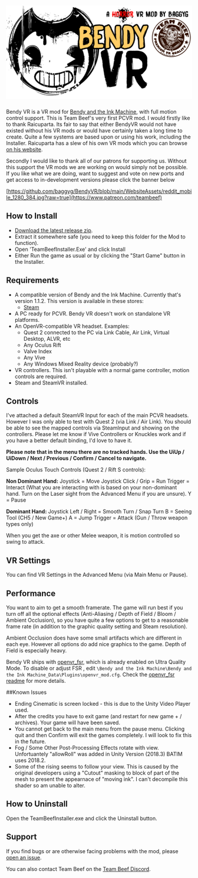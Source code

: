 # ![Bendy VR](https://github.com/baggyg/BendyVR/blob/main/WebsiteAssets/BendyVRGithub.jpg)

Bendy VR is a VR mod for [Bendy and the Ink Machine](https://store.steampowered.com/app/622650/Bendy_and_the_Ink_Machine/), with full motion control support. This is Team Beef's very first PCVR mod. I would firstly like to thank Raicuparta. Its fair to say that either BendyVR would not have existed without his VR mods or would have certainly taken a long time to create. Quite a few systems are based upon or using  his work, including the Installer. Raicuparta has a slew of his own VR mods which you can browse [on his website](https://raicuparta.com/). 

Secondly I would like to thank all of our patrons for supporting us. Without this support the VR mods we are working on would simply not be possible. If you like what we are doing, want to suggest and vote on new ports and get access to in-development versions please click the banner below

[https://github.com/baggyg/BendyVR/blob/main/WebsiteAssets/reddit_mobile_1280_384.jpg?raw=true](https://www.patreon.com/teambeef)

## How to Install

- [Download the latest release zip](https://github.com/baggyg/BendyVR/releases/latest).
- Extract it somewhere safe (you need to keep this folder for the Mod to function). 
- Open 'TeamBeefInstaller.Exe' and click Install
- Either Run the game as usual or by clicking the "Start Game" button in the Installer.

## Requirements

- A compatible version of Bendy and the Ink Machine. Currently that's version 1.1.2. This version is available in these stores:
  - [Steam](https://store.steampowered.com/app/622650/Bendy_and_the_Ink_Machine/)  
- A PC ready for PCVR. Bendy VR doesn't work on standalone VR platforms.
- An OpenVR-compatible VR headset. Examples:
  - Quest 2 connected to the PC via Link Cable, Air Link, Virtual Desktop, ALVR, etc
  - Any Oculus Rift
  - Valve Index
  - Any Vive
  - Any Windows Mixed Reality device (probably?)
- VR controllers. This isn't playable with a normal game controller, motion controls are required.
- Steam and SteamVR installed.

## Controls

I've attached a default SteamVR Input for each of the main PCVR headsets. However I was only able to test with Quest 2 (via Link / Air Link). You should be able to see the mapped controls via SteamInput and showing on the controllers. Please let me know if Vive Controllers or Knuckles work and if you have a better default binding, I'd love to have it. 

**Please note that in the menu there are no tracked hands. Use the UiUp / UiDown / Next / Previous / Confirm / Cancel to navigate.**

Sample Oculus Touch Controls (Quest 2 / Rift S controls):

**Non Dominant Hand:**
Joystick = Move
Joystick Click / Grip = Run
Trigger = Interact (What you are interacting with is based on your non-dominant hand. Turn on the Laser sight from the Advanced Menu if you are unsure). 
Y = Pause

**Dominant Hand:**
Joystick Left / Right = Smooth Turn / Snap Turn
B = Seeing Tool (CH5 / New Game+)
A = Jump
Trigger = Attack (Gun / Throw weapon types only)

When you get the axe or other Melee weapon, it is motion controlled so swing to attack. 

## VR Settings

You can find VR Settings in the Advanced Menu (via Main Menu or Pause). 

## Performance 

You want to aim to get a smooth framerate. The game will run best if you turn off all the optional effects (Anti-Aliasing / Depth of Field / Bloom / Ambient Occlusion), so you have quite a few options to get to a reasonable frame rate (in addition to the graphic quality setting and Steam resolution). 

Ambient Occlusion does have some small artifacts which are different in each eye. However all options do add nice graphics to the game. Depth of Field is especially heavy. 

Bendy VR ships with [openvr_fsr](https://github.com/fholger/openvr_fsr), which is already enabled on Ultra Quality Mode. To disable or adjust FSR , edit `\Bendy and the Ink Machine\Bendy and the Ink Machine_Data\Plugins\openvr_mod.cfg`. Check the [openvr_fsr readme](https://github.com/fholger/openvr_fsr#readme) for more details.

##Known Issues

- Ending Cinematic is screen locked - this is due to the Unity Video Player used. 
- After the credits you have to exit game (and restart for new game + / archives). Your game will have been saved.
- You cannot get back to the main menu from the pause menu. Clicking quit and then Confirm will exit the games completely. I will look to fix this in the future. 
- Fog / Some Other Post-Processing Effects rotate with view. Unfortuantely "allowRoll" was added in Unity Version (2018.3) BATIM uses 2018.2. 
- Some of the rising seems to follow your view. This is caused by the original developers using a "Cutout" masking to block of part of the mesh to present the appearnace of "moving ink". I can't decompile this shader so am unable to alter. 

## How to Uninstall

Open the TeamBeefInstaller.exe and click the Uninstall button. 

## Support

If you find bugs or are otherwise facing problems with the mod, please [open an issue](https://github.com/baggyg/BendyVR/issues/new/choose).

You can also contact Team Beef on the [Team Beef Discord](https://discord.gg/fA6m8SMZPA). 
